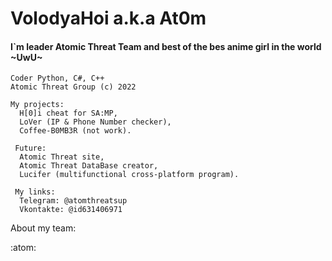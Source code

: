 <html>
  <head>
    <h1> VolodyaHoi a.k.a At0m </h1>
    <h4> I`m leader Atomic Threat Team and best of the bes anime girl in the world ~UwU~</h4> 
  </head>
  <body>
    
    Coder Python, C#, C++ 
    Atomic Threat Group (c) 2022

    My projects:
      H[0]i cheat for SA:MP,
      LoVer (IP & Phone Number checker),
      Coffee-B0MB3R (not work).

     Future:
      Atomic Threat site,
      Atomic Threat DataBase creator,
      Lucifer (multifunctional cross-platform program).

     My links:
      Telegram: @atomthreatsup 
      Vkontakte: @id631406971
      
About my team: 

  <bode>
</html>
  :atom:

